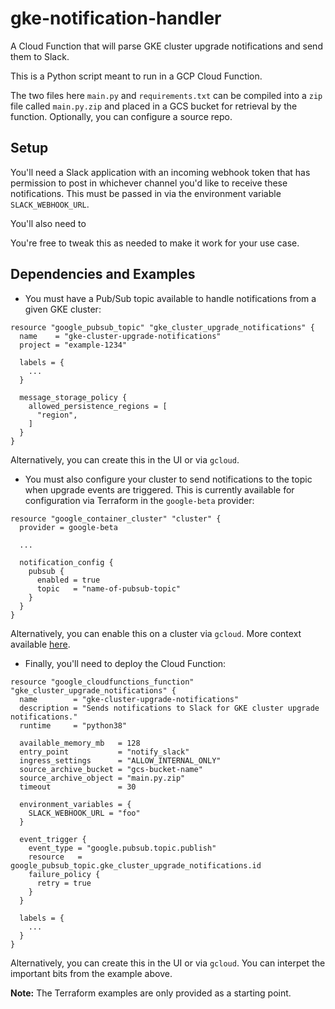 # gke-notification-handler

A Cloud Function that will parse GKE cluster upgrade notifications and send them to Slack.

This is a Python script meant to run in a GCP Cloud Function.

The two files here `main.py` and `requirements.txt` can be compiled into a `zip` file called `main.py.zip` and placed in a GCS bucket for retrieval by the function. Optionally, you can configure a source repo.

## Setup

You'll need a Slack application with an incoming webhook token that has permission to post in whichever channel you'd like to receive these notifications. This must be passed in via the environment variable `SLACK_WEBHOOK_URL`.

You'll also need to

You're free to tweak this as needed to make it work for your use case.
## Dependencies and Examples

- You must have a Pub/Sub topic available to handle notifications from a given GKE cluster:

```hcl
resource "google_pubsub_topic" "gke_cluster_upgrade_notifications" {
  name    = "gke-cluster-upgrade-notifications"
  project = "example-1234"

  labels = {
    ...
  }

  message_storage_policy {
    allowed_persistence_regions = [
      "region",
    ]
  }
}
```

Alternatively, you can create this in the UI or via `gcloud`.

- You must also configure your cluster to send notifications to the topic when upgrade events are triggered. This is currently available for configuration via Terraform in the `google-beta` provider:

```hcl
resource "google_container_cluster" "cluster" {
  provider = google-beta

  ...

  notification_config {
    pubsub {
      enabled = true
      topic   = "name-of-pubsub-topic"
    }
  }
}
```

Alternatively, you can enable this on a cluster via `gcloud`. More context available [here](https://cloud.google.com/kubernetes-engine/docs/how-to/cluster-upgrade-notifications#enabling_upgrade_notifications).

- Finally, you'll need to deploy the Cloud Function:
  
```hcl
resource "google_cloudfunctions_function" "gke_cluster_upgrade_notifications" {
  name        = "gke-cluster-upgrade-notifications"
  description = "Sends notifications to Slack for GKE cluster upgrade notifications."
  runtime     = "python38"

  available_memory_mb   = 128
  entry_point           = "notify_slack"
  ingress_settings      = "ALLOW_INTERNAL_ONLY"
  source_archive_bucket = "gcs-bucket-name"
  source_archive_object = "main.py.zip"
  timeout               = 30

  environment_variables = {
    SLACK_WEBHOOK_URL = "foo"
  }

  event_trigger {
    event_type = "google.pubsub.topic.publish"
    resource   = google_pubsub_topic.gke_cluster_upgrade_notifications.id
    failure_policy {
      retry = true
    }
  }

  labels = {
    ...
  }
}
```

Alternatively, you can create this in the UI or via `gcloud`. You can interpet the important bits from the example above.

**Note:** The Terraform examples are only provided as a starting point.
